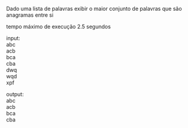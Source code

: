 Dado uma lista de palavras exibir o maior conjunto de palavras que são anagramas entre si    


tempo máximo de execução 2.5 segundos    

input:  
abc  
acb  
bca  
cba  
dwq  
wqd  
xpf  


output:  
abc  
acb  
bca  
cba  